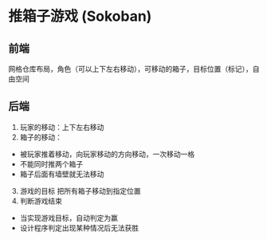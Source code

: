 # 推箱子游戏 (Sokoban)

## 前端
网格仓库布局，角色（可以上下左右移动），可移动的箱子，目标位置（标记），自由空间
## 后端
1. 玩家的移动：上下左右移动
2. 箱子的移动：
- 被玩家推着移动，向玩家移动的方向移动，一次移动一格
- 不能同时推两个箱子
- 箱子后面有墙壁就无法移动
3. 游戏的目标
把所有箱子移动到指定位置
4. 判断游戏结束
- 当实现游戏目标，自动判定为赢
- 设计程序判定出现某种情况后无法获胜
